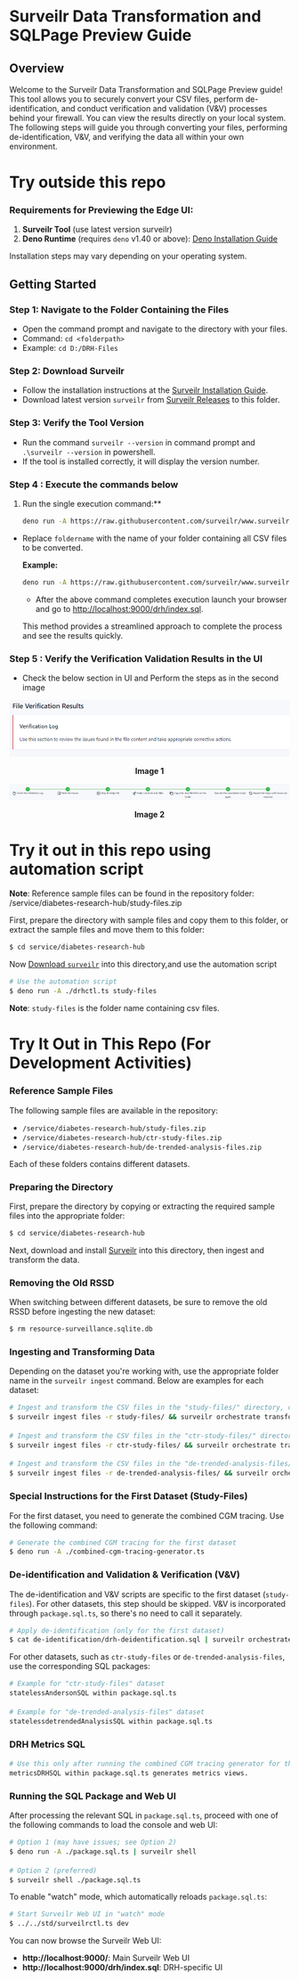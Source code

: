 # Surveilr Data Transformation and SQLPage Preview Guide

## Overview

Welcome to the Surveilr Data Transformation and SQLPage Preview guide! This tool
allows you to securely convert your CSV files, perform de-identification, and
conduct verification and validation (V&V) processes behind your firewall. You
can view the results directly on your local system. The following steps will
guide you through converting your files, performing de-identification, V&V, and
verifying the data all within your own environment.

# Try outside this repo

### Requirements for Previewing the Edge UI:

1. **Surveilr Tool** (use latest version surveilr)
2. **Deno Runtime** (requires `deno` v1.40 or above):
   [Deno Installation Guide](https://docs.deno.com/runtime/manual/getting_started/installation/)

Installation steps may vary depending on your operating system.

## Getting Started

### Step 1: Navigate to the Folder Containing the Files

- Open the command prompt and navigate to the directory with your files.
- Command: `cd <folderpath>`
- Example: `cd D:/DRH-Files`

### Step 2: Download Surveilr

- Follow the installation instructions at the
  [Surveilr Installation Guide](https://docs.opsfolio.com/surveilr/how-to/installation-guide).
- Download latest version `surveilr` from
  [Surveilr Releases](https://github.com/opsfolio/releases.opsfolio.com/releases)
  to this folder.

### Step 3: Verify the Tool Version

- Run the command `surveilr --version` in command prompt and
  `.\surveilr --version` in powershell.
- If the tool is installed correctly, it will display the version number.

### Step 4 : Execute the commands below

1. Run the single execution command:**

   ```bash
   deno run -A https://raw.githubusercontent.com/surveilr/www.surveilr.com/main/lib/service/diabetes-research-hub/drhctl.ts 'foldername'
   ```

- Replace `foldername` with the name of your folder containing all CSV files to
  be converted.

  **Example:**

  ```bash
  deno run -A https://raw.githubusercontent.com/surveilr/www.surveilr.com/main/lib/service/diabetes-research-hub/drhctl.ts study-files
  ```

  - After the above command completes execution launch your browser and go to
    [http://localhost:9000/drh/index.sql](http://localhost:9000/drh/index.sql).

  This method provides a streamlined approach to complete the process and see
  the results quickly.

### Step 5 : Verify the Verification Validation Results in the UI

- Check the below section in UI and Perform the steps as in the second image

<p align="center">
   <img src="../diabetes-research-hub/assets/vv-image.png" alt="vv-image">
  </p>

<p align="center"><b>Image 1</b></p>

<p align="center">
   <img src="../diabetes-research-hub/assets/vv-step-img.png" alt="vv-steps-image">
  </p>

<p align="center"><b>Image 2</b></p>

# Try it out in this repo using automation script

**Note**: Reference sample files can be found in the repository folder:
/service/diabetes-research-hub/study-files.zip

First, prepare the directory with sample files and copy them to this folder, or
extract the sample files and move them to this folder:

```bash
$ cd service/diabetes-research-hub
```

Now
[Download `surveilr`](https://docs.opsfolio.com/surveilr/how-to/installation-guide/)
into this directory,and use the automation script

```bash
# Use the automation script
$ deno run -A ./drhctl.ts study-files
```

**Note**: `study-files` is the folder name containing csv files.

# Try It Out in This Repo (For Development Activities)

### Reference Sample Files

The following sample files are available in the repository:

- `/service/diabetes-research-hub/study-files.zip`
- `/service/diabetes-research-hub/ctr-study-files.zip`
- `/service/diabetes-research-hub/de-trended-analysis-files.zip`

Each of these folders contains different datasets.

### Preparing the Directory

First, prepare the directory by copying or extracting the required sample files into the appropriate folder:

```bash
$ cd service/diabetes-research-hub
```

Next, download and install [Surveilr](https://docs.opsfolio.com/surveilr/how-to/installation-guide/) into this directory, then ingest and transform the data.

### Removing the Old RSSD

When switching between different datasets, be sure to remove the old RSSD before ingesting the new dataset:

```bash
$ rm resource-surveillance.sqlite.db
```

### Ingesting and Transforming Data

Depending on the dataset you're working with, use the appropriate folder name in the `surveilr ingest` command. Below are examples for each dataset:

```bash
# Ingest and transform the CSV files in the "study-files/" directory, creating resource-surveillance.sqlite.db
$ surveilr ingest files -r study-files/ && surveilr orchestrate transform-csv

# Ingest and transform the CSV files in the "ctr-study-files/" directory
$ surveilr ingest files -r ctr-study-files/ && surveilr orchestrate transform-csv

# Ingest and transform the CSV files in the "de-trended-analysis-files/" directory
$ surveilr ingest files -r de-trended-analysis-files/ && surveilr orchestrate transform-csv
```

### Special Instructions for the First Dataset (Study-Files)

For the first dataset, you need to generate the combined CGM tracing. Use the following command:

```bash
# Generate the combined CGM tracing for the first dataset
$ deno run -A ./combined-cgm-tracing-generator.ts
```

### De-identification and Validation & Verification (V&V)

The de-identification and V&V scripts are specific to the first dataset (`study-files`). For other datasets, this step should be skipped. V&V is incorporated through `package.sql.ts`, so there's no need to call it separately.

```bash
# Apply de-identification (only for the first dataset)
$ cat de-identification/drh-deidentification.sql | surveilr orchestrate -n "deidentification"
```

For other datasets, such as `ctr-study-files` or `de-trended-analysis-files`, use the corresponding SQL packages:

```bash
# Example for "ctr-study-files" dataset
statelessAndersonSQL within package.sql.ts

# Example for "de-trended-analysis-files" dataset
statelessdetrendedAnalysisSQL within package.sql.ts
```

### DRH Metrics SQL

```bash
# Use this only after running the combined CGM tracing generator for the first dataset
metricsDRHSQL within package.sql.ts generates metrics views.
```

### Running the SQL Package and Web UI

After processing the relevant SQL in `package.sql.ts`, proceed with one of the following commands to load the console and web UI:

```bash
# Option 1 (may have issues; see Option 2)
$ deno run -A ./package.sql.ts | surveilr shell

# Option 2 (preferred)
$ surveilr shell ./package.sql.ts
```

To enable "watch" mode, which automatically reloads `package.sql.ts`:

```bash
# Start Surveilr Web UI in "watch" mode
$ ../../std/surveilrctl.ts dev
```

You can now browse the Surveilr Web UI:

- **http://localhost:9000/**: Main Surveilr Web UI
- **http://localhost:9000/drh/index.sql**: DRH-specific UI
